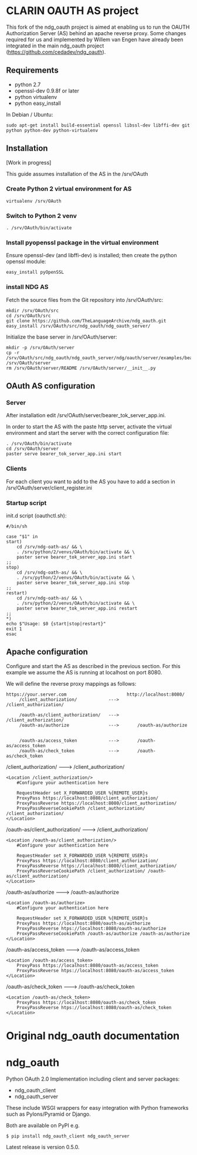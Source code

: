 # CLARIN OAUTH AS project #

This fork of the ndg_oauth project is aimed at enabling us to run the OAUTH Authorization Server (AS) behind an apache reverse proxy.
Some changes required for us and implemented by Willem van Engen have already been integrated in the main ndg_oauth project (https://github.com/cedadev/ndg_oauth).

## Requirements ##

* python 2.7
* openssl-dev 0.9.8f or later
* python virtualenv
* python easy_install

In Debian / Ubuntu:

```
sudo apt-get install build-essential openssl libssl-dev libffi-dev git python python-dev python-virtualenv
```

## Installation ##

[Work in progress]

This guide assumes installation of the AS in the /srv/OAuth

### Create Python 2 virtual environment for AS ###

```
virtualenv /srv/OAuth
```

### Switch to Python 2 venv ###

```
. /srv/OAuth/bin/activate
```

### Install pyopenssl package in the virtual environment ###
Ensure openssl-dev (and libffi-dev) is installed; then create the python openssl module:

```
easy_install pyOpenSSL
```

### install NDG AS ###
Fetch the source files from the Git repository into /srv/OAuth/src:

```
mkdir /srv/OAuth/src
cd /srv/OAuth/src
git clone https://github.com/TheLanguageArchive/ndg_oauth.git
easy_install /srv/OAuth/src/ndg_oauth/ndg_oauth_server/
```

Initialize the base server in /srv/OAuth/server:

```
mkdir -p /srv/OAuth/server
cp -r /srv/OAuth/src/ndg_oauth/ndg_oauth_server/ndg/oauth/server/examples/bearer_tok/* /srv/OAuth/server
rm /srv/OAuth/server/README /srv/OAuth/server/__init__.py
```

## OAuth AS configuration ##

### Server ###
After installation edit /srv/OAuth/server/bearer_tok_server_app.ini.

In order to start the AS with the paste http server, activate the virtual environment and start the server with the correct
configuration file:
```
. /srv/OAuth/bin/activate
cd /srv/OAuth/server
paster serve bearer_tok_server_app.ini start
```

### Clients ###

For each client you want to add to the AS you have to add a section in /srv/OAuth/server/client_register.ini

### Startup script ###

init.d script (oauthctl.sh):
```
#/bin/sh

case "$1" in
start)
    cd /srv/ndg-oath-as/ && \
    . /srv/python/2/venvs/OAuth/bin/activate && \
    paster serve bearer_tok_server_app.ini start
;;
stop)
    cd /srv/ndg-oath-as/ && \
    . /srv/python/2/venvs/OAuth/bin/activate && \
    paster serve bearer_tok_server_app.ini stop
;;
restart)
    cd /srv/ndg-oath-as/ && \
    . /srv/python/2/venvs/OAuth/bin/activate && \
    paster serve bearer_tok_server_app.ini restart
;;
*)
echo $"Usage: $0 {start|stop|restart}"
exit 1
esac
```

## Apache configuration ##

Configure and start the AS as described in the previous section. For this example we assume the AS is running at localhost
on port 8080.

We will define the reverse proxy mappings as follows:
```
https://your.server.com                       http://localhost:8080/
     /client_authorization/            --->       /client_authorization/

     /oauth-as/client_authorization/   --->       /client_authorization/
     /oauth-as/authorize               --->       /oauth-as/authorize


     /oauth-as/access_token            --->       /oauth-as/access_token
     /oauth-as/check_token             --->       /oauth-as/check_token
```

/client_authorization/ ---> /client_authorization/
```
<Location /client_authorization/>
    #Configure your authentication here

    RequestHeader set X_FORWARDED_USER %{REMOTE_USER}s
    ProxyPass https://localhost:8080/client_authorization/
    ProxyPassReverse https://localhost:8080/client_authorization/
    ProxyPassReverseCookiePath /client_authorization/ /client_authorization/
</Location>
```

/oauth-as/client_authorization/   --->       /client_authorization/
```
<Location /oauth-as/client_authorization/>
    #Configure your authentication here

    RequestHeader set X_FORWARDED_USER %{REMOTE_USER}s
    ProxyPass https://localhost:8080/client_authorization/
    ProxyPassReverse https://localhost:8080/client_authorization/
    ProxyPassReverseCookiePath /client_authorization/ /oauth-as/client_authorization/
</Location>
```

/oauth-as/authorize               --->       /oauth-as/authorize
```
<Location /oauth-as/authorize>
    #Configure your authentication here

    RequestHeader set X_FORWARDED_USER %{REMOTE_USER}s
    ProxyPass https://localhost:8080/oauth-as/authorize
    ProxyPassReverse htps://localhost:8080/oauth-as/authorize
    ProxyPassReverseCookiePath /oauth-as/authorize /oauth-as/authorize
</Location>
```

/oauth-as/access_token            --->       /oauth-as/access_token
```
<Location /oauth-as/access_token>
    ProxyPass https://localhost:8080/oauth-as/access_token
    ProxyPassReverse htps://localhost:8080/oauth-as/access_token
</Location>
```

/oauth-as/check_token             --->       /oauth-as/check_token
```
<Location /oauth-as/check_token>
    ProxyPass https://localhost:8080/oauth-as/check_token
    ProxyPassReverse htps://localhost:8080/oauth-as/check_token
</Location>
```

# Original ndg_oauth documentation #

ndg_oauth
=========
Python OAuth 2.0 Implementation including client and server packages:
 * ndg_oauth_client
 * ndg_oauth_server

These include WSGI wrappers for easy integration with Python frameworks such as Pylons/Pyramid or Django.

Both are available on PyPI e.g.
```
$ pip install ndg_oauth_client ndg_oauth_server
```

Latest release is version 0.5.0.
